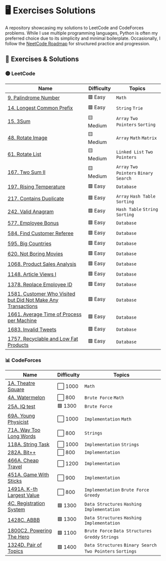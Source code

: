 # 🖥️ Exercises Solutions
A repository showcasing my solutions to LeetCode and CodeForces problems. While I use multiple programming languages, Python is often my preferred choice due to its simplicity and minimal boilerplate. Occasionally, I follow the [NeetCode Roadmap](https://neetcode.io/roadmap) for structured practice and progression.

## 📑 Exercises & Solutions

### 🟡 LeetCode

| Name    | Difficulty    | Topics    |
|-|-|-|
| [9. Palindrome Number](https://github.com/gabrielvsc/exercise-solutions/blob/master/leetcode/9-PalindromeNumber.py) | 🟩 Easy | `Math` |
| [14. Longest Common Prefix](https://github.com/gabrielvsc/exercise-solutions/blob/master/leetcode/14-LongestCommonPrefix.py) | 🟩 Easy | `String` `Trie` |
| [15. 3Sum](https://github.com/gabrielvsc/exercise-solutions/blob/master/leetcode/15-3Sum.py) | 🟨 Medium | `Array` `Two Pointers` `Sorting` |
| [48. Rotate Image](https://github.com/gabrielvsc/exercise-solutions/blob/master/leetcode/48-RotateImage.py) | 🟨 Medium | `Array` `Math` `Matrix` |
| [61. Rotate List](https://github.com/gabrielvsc/exercise-solutions/blob/master/leetcode/61-RotateList.py) | 🟨 Medium | `Linked List` `Two Pointers` |
| [167. Two Sum II](https://github.com/gabrielvsc/exercise-solutions/blob/master/leetcode/167-TwoSum-II.py) | 🟨 Medium | `Array` `Two Pointers` `Binary Search` |
| [197. Rising Temperature](https://github.com/gabrielvsc/exercise-solutions/blob/master/leetcode/197-RisingTemperature.sql) | 🟩 Easy | `Database` |
| [217. Contains Duplicate](https://github.com/gabrielvsc/exercise-solutions/blob/master/leetcode/217-ContainsDuplicate.py) | 🟩 Easy | `Array` `Hash Table` `Sorting` |
| [242. Valid Anagram](https://github.com/gabrielvsc/exercise-solutions/blob/master/leetcode/242-ValidAnagram.py) | 🟩 Easy | `Hash Table` `String` `Sorting` |
| [577. Employee Bonus](https://github.com/gabrielvsc/exercise-solutions/blob/master/leetcode/577-EmployeeBonus.sql) | 🟩 Easy | `Database` |
| [584. Find Customer Referee](https://github.com/gabrielvsc/exercise-solutions/blob/master/leetcode/584-FindCustomerReferee.sql) | 🟩 Easy | `Database` |
| [595. Big Countries](https://github.com/gabrielvsc/exercise-solutions/blob/master/leetcode/595-BigCountries.sql) | 🟩 Easy | `Database` |
| [620. Not Boring Movies](https://github.com/gabrielvsc/exercise-solutions/blob/master/leetcode/620-NotBoringMovies.sql) | 🟩 Easy | `Database` |
| [1068. Product Sales Analysis](https://github.com/gabrielvsc/exercise-solutions/blob/master/leetcode/1068-ProductSalesAnalysis.sql) | 🟩 Easy | `Database` |
| [1148. Article Views I](https://github.com/gabrielvsc/exercise-solutions/blob/master/leetcode/1148-ArticleViewsI.sql) | 🟩 Easy | `Database` |
| [1378. Replace Employee ID](https://github.com/gabrielvsc/exercise-solutions/blob/master/leetcode/1378-ReplaceEmployeeID.sql) | 🟩 Easy | `Database` |
| [1581. Customer Who Visited but Did Not Make Any Transactions](https://github.com/gabrielvsc/exercise-solutions/blob/master/leetcode/1581.CustomerNotMakeTransactions.sql) | 🟩 Easy | `Database` |
| [1661. Average Time of Process per Machine](https://github.com/gabrielvsc/exercise-solutions/blob/master/leetcode/1661-AverageTimeOfProcessPerMachine.sql) | 🟩 Easy | `Database` |
| [1683. Invalid Tweets](https://github.com/gabrielvsc/exercise-solutions/blob/master/leetcode/1683-InvalidTweets.sql) | 🟩 Easy | `Database` |
| [1757. Recyclable and Low Fat Products](https://github.com/gabrielvsc/exercise-solutions/blob/master/leetcode/1757-RecyclableAndLowFatProducts.sql) | 🟩 Easy | `Database` |

### 📊 CodeForces

| Name    | Difficulty    | Topics    |
|-|-|-|
| [1A. Theatre Square](https://github.com/gabrielvsc/exercise-solutions/blob/master/codeforces/1A-TheatreSquare.py) | ⬜ 1000 | `Math` |
| [4A. Watermelon](https://github.com/gabrielvsc/exercise-solutions/blob/master/codeforces/4A-Watermelon.py) | ⬜ 800 | `Brute Force` `Math` |
| [25A. IQ test](https://github.com/gabrielvsc/exercise-solutions/blob/master/codeforces/25A-IQtest.py) | 🟩 1300 | `Brute Force` |
| [69A. Young Physicist](https://github.com/gabrielvsc/exercise-solutions/blob/master/codeforces/69A-YoungPhysicist.py) | ⬜ 1000 | `Implementation` `Math` |
| [71A. Way Too Long Words](https://github.com/gabrielvsc/exercise-solutions/blob/master/codeforces/714A-WayTooLongWords.py) | ⬜ 800 | `Strings` |
| [118A. String Task](https://github.com/gabrielvsc/exercise-solutions/blob/master/codeforces/118A-StringTask.py) | ⬜ 1000 | `Implementation` `Strings` |
| [282A. Bit++](https://github.com/gabrielvsc/exercise-solutions/blob/master/codeforces/282A-Bitpp.py) | ⬜ 800 | `Implementation` |
| [466A. Cheap Travel](https://github.com/gabrielvsc/exercise-solutions/blob/master/codeforces/466A-CheapTravel.py) | ⬜ 1200 | `Implementation` |
| [451A. Game With Sticks](https://github.com/gabrielvsc/exercise-solutions/blob/master/codeforces/451A-GameWithSticks.py) | ⬜ 900 | `Implementation` |
| [1491A. K-th Largest Value](https://github.com/gabrielvsc/exercise-solutions/blob/master/codeforces/1491A-KthLargestValue.py) | ⬜ 800 | `Implementation` `Brute Force` `Greedy` |
| [4C. Registration System](https://github.com/gabrielvsc/exercise-solutions/blob/master/codeforces/4C-RegistrationSystem.py) | 🟩 1300 | `Data Structures` `Hashing` `Implementation` |
| [1428C. ABBB](https://github.com/gabrielvsc/exercise-solutions/blob/master/codeforces/1428C-ABBB.py) | 🟩 1300 | `Data Structures` `Hashing` `Implementation` |
| [1800C2. Powering The Hero](https://github.com/gabrielvsc/exercise-solutions/blob/master/codeforces/1800C2-PoweringTheHero.py) | 🟩 1100 | `Brute Force` `Data Structures` `Greddy` `Strings` |
| [1324D. Pair of Topics](https://github.com/gabrielvsc/exercise-solutions/blob/master/codeforces/1324D-PairOfTopics.py) | 🟩 1400 | `Data Structures` `Binary Search` `Two Pointers` `Sortings` |
